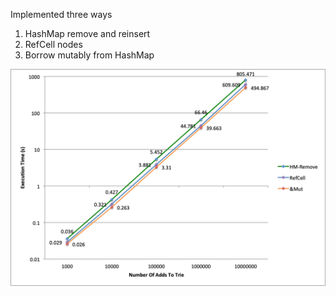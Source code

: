Implemented three ways
1. HashMap remove and reinsert
2. RefCell nodes
3. Borrow mutably from HashMap

![Benchmark of three implementations](https://github.com/jaybutera/trie-it-out/blob/master/TrieBenchmark.png)
